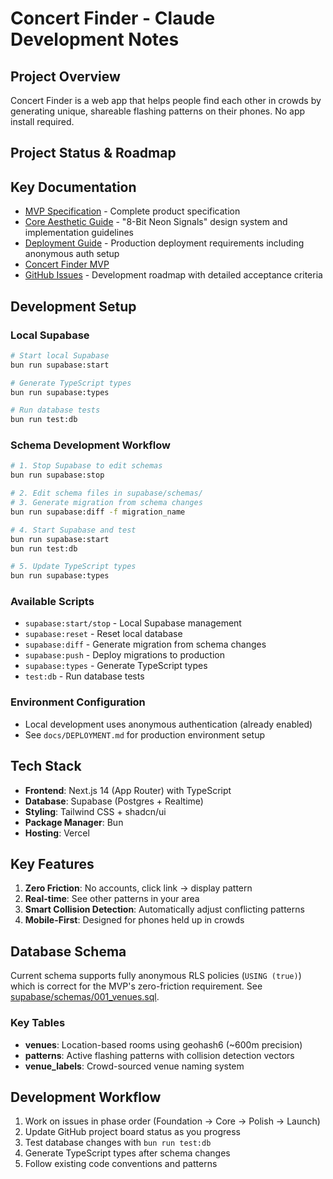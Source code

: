 # Concert Finder - Claude Development Notes

## Project Overview
Concert Finder is a web app that helps people find each other in crowds by generating unique, shareable flashing patterns on their phones. No app install required.

## Project Status & Roadmap


## Key Documentation
- [MVP Specification](./specs/mvp.md) - Complete product specification
- [Core Aesthetic Guide](./docs/AESTHETIC.md) - "8-Bit Neon Signals" design system and implementation guidelines
- [Deployment Guide](./docs/DEPLOYMENT.md) - Production deployment requirements including anonymous auth setup
- [Concert Finder MVP](https://github.com/users/camwest/projects/1/views/1)
- [GitHub Issues](https://github.com/camwest/up/issues) - Development roadmap with detailed acceptance criteria

## Development Setup

### Local Supabase
```bash
# Start local Supabase
bun run supabase:start

# Generate TypeScript types  
bun run supabase:types

# Run database tests
bun run test:db
```

### Schema Development Workflow
```bash
# 1. Stop Supabase to edit schemas
bun run supabase:stop

# 2. Edit schema files in supabase/schemas/
# 3. Generate migration from schema changes
bun run supabase:diff -f migration_name

# 4. Start Supabase and test
bun run supabase:start
bun run test:db

# 5. Update TypeScript types
bun run supabase:types
```

### Available Scripts
- `supabase:start/stop` - Local Supabase management
- `supabase:reset` - Reset local database
- `supabase:diff` - Generate migration from schema changes
- `supabase:push` - Deploy migrations to production
- `supabase:types` - Generate TypeScript types
- `test:db` - Run database tests

### Environment Configuration
- Local development uses anonymous authentication (already enabled)
- See `docs/DEPLOYMENT.md` for production environment setup

## Tech Stack
- **Frontend**: Next.js 14 (App Router) with TypeScript
- **Database**: Supabase (Postgres + Realtime)
- **Styling**: Tailwind CSS + shadcn/ui
- **Package Manager**: Bun
- **Hosting**: Vercel

## Key Features
1. **Zero Friction**: No accounts, click link → display pattern
2. **Real-time**: See other patterns in your area
3. **Smart Collision Detection**: Automatically adjust conflicting patterns
4. **Mobile-First**: Designed for phones held up in crowds

## Database Schema
Current schema supports fully anonymous RLS policies (`USING (true)`) which is correct for the MVP's zero-friction requirement. See [supabase/schemas/001_venues.sql](./supabase/schemas/001_venues.sql).

### Key Tables
- **venues**: Location-based rooms using geohash6 (~600m precision)
- **patterns**: Active flashing patterns with collision detection vectors
- **venue_labels**: Crowd-sourced venue naming system

## Development Workflow
1. Work on issues in phase order (Foundation → Core → Polish → Launch)
2. Update GitHub project board status as you progress
3. Test database changes with `bun run test:db`
4. Generate TypeScript types after schema changes
5. Follow existing code conventions and patterns